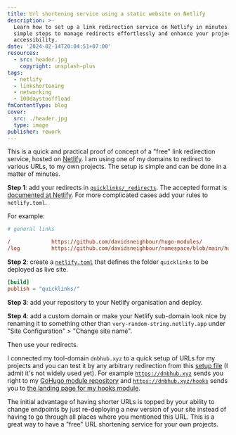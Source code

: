 ```yaml
---
title: Url shortening service using a static website on Netlify
description: >-
  Learn how to set up a link redirection service on Netlify in minutes. Utilize
  simple steps to manage redirects effortlessly and enhance your project URLs'
  accessibility.
date: '2024-02-14T20:04:51+07:00'
resources:
  - src: header.jpg
    copyright: unsplash-plus
tags:
  - netlify
  - linkshortening
  - networking
  - 100daystooffload
fmContentType: blog
cover:
  src: ./header.jpg
  type: image
publisher: rework
---
```


This is a quick and practical proof of concept of a "free" link redirection service, hosted on [Netlify](https://www.netlify.com/). I am using one of my domains to redirect to various URLs, to my own projects. The setup is simple and can be done in a matter of minutes.

**Step 1**: add your redirects in [`quicklinks/_redirects`](https://github.com/davidsneighbour/namespace/blob/main/quicklinks/_redirects). The accepted format is [documented at Netlify](https://docs.netlify.com/routing/redirects/#syntax-for-the-redirects-file). For more complicated cases add your rules to `netlify.toml`.

For example:

```ini
# general links

/             https://github.com/davidsneighbour/hugo-modules/
/log          https://github.com/davidsneighbour/namespace/blob/main/hugo/logging-system.md
```

**Step 2**: create a [`netlify.toml`](https://github.com/davidsneighbour/namespace/blob/main/netlify.toml) that defines the folder `quicklinks` to be deployed as live site.

```toml
[build]
publish = "quicklinks/"
```

**Step 3**: add your repository to your Netlify organisation and deploy.

**Step 4**: add a custom domain or make your Netlify sub-domain look nice by renaming it to something other than `very-random-string.netlify.app` under "Site Configuration" > "Change site name".

Then use your redirects.

I connected my tool-domain `dnbhub.xyz` to a quick setup of URLs for my projects and you can test it by any arbitrary redirection from this [setup file](https://github.com/davidsneighbour/namespace/blob/main/quicklinks/_redirects) (I admit it's not widely used yet). For example [`https://dnbhub.xyz`](https://dnbhub.xyz) sends you right to my [GoHugo module repository](https://github.com/davidsneighbour/hugo-modules/#readme) and [`https://dnbhub.xyz/hooks`](https://dnbhub.xyz/hooks) sends you to [the landing page for my hooks module](https://github.com/davidsneighbour/hugo-modules/tree/main/modules/hooks#readme).

The initial advantage of having shorter URLs is topped by your ability to change endpoints by just re-deploying a new version of your site instead of having to go through all places where you mentioned this URL. This is a great way to have a "free" URL shortening service for your own projects.
